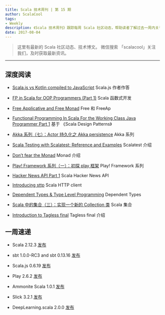 ```yaml
---
title: Scala 技术周刊 | 第 15 期
author: ScalaCool
tags:
- Weekly
description: 《Scala 技术周刊》跟踪每周 Scala 社区动态，帮助读者了解过去一周内关于 Scala 发生的事情。
date: 2017-08-04
---
```


> 这里有最新的 Scala 社区动态、技术博文。
微信搜索 「scalacool」关注我们，及时获取最新资讯。

***

## 深度阅读

- [Scala.js vs Kotlin compiled to JavaScript](https://www.reddit.com/r/scala/comments/6p550d/scalajs_vs_kotlin_compiled_to_javascript/)
  Scala.js 作者作答

- [FP in Scala for OOP Programmers (Part 1)](https://medium.com/@Tom1212121/fp-in-scala-for-oop-programmers-part-1-ef26ec56442a)
  Scala 函数式开发

- [Free Applicative and Free Monad](https://functionaltechramblings.wordpress.com/2017/06/25/free-applicative-and-free-monad/)
  Free 和 FreeAp

- [Functional Programming In Scala For the Working Class Java Programmer Part 1](https://www.youtube.com/watch?v=a16FCa65xt4)
  基于 《Scala Design Patterns》

- [Akka 系列（七）：Actor 持久化之 Akka persistence](http://scala.cool/2017/07/learning-akka-7/)
  Akka 系列

- [Scala Testing with Scalatest: Reference and Examples](http://queirozf.com/entries/scala-testing-with-scalatest-reference-and-examples)
  Scalatest 介绍

- [Don’t fear the Monad](https://medium.com/zendesk-engineering/dont-fear-the-monad-f424260f29f6)
  Monad 介绍

- [Play! Framework 系列（一）：初探 play 框架](https://juejin.im/post/5979765f6fb9a03c322387e0)
  Play! Framework 系列

- [Hacker News API Part 1](http://justinhj.github.io/2017/07/26/hacker-news-api-1.html)
  Scala Hacker News API

- [Introducing sttp](https://softwaremill.com/introducing-sttp-the-scala-http-client/)
  Scala HTTP client

- [Dependent Types & Type Level Programming](https://partialflow.wordpress.com/2017/07/26/dependent-types-type-level-programming/)
  Dependent Types

- [Scala 中的集合（三）：实现一个新的 Collection 类](http://scala.cool/2017/07/a-new-collection/)
  Scala 集合

- [Introduction to Tagless final](http://www.beyondthelines.net/programming/introduction-to-tagless-final/)
  Tagless final 介绍


## 一周速递

- Scala 2.12.3 [发布](https://github.com/scala/scala/releases/tag/v2.12.3)

- sbt 1.0.0-RC3 and sbt 0.13.16 [发布](http://developer.lightbend.com/blog/2017-07-28-sbt-1-0-0-RC3-and-sbt-0-13-16/)

- Scala.js 0.6.19 [发布](https://www.scala-js.org/news/2017/07/29/announcing-scalajs-0.6.19/)

- Play 2.6.2 [发布](https://blog.playframework.com/play-2-6-2-released/)

- Ammonite Scala 1.0.1 [发布](http://ammonite.io/#1.0.1)

- Slick 3.2.1 [发布](http://slick.lightbend.com/news/2017/07/20/slick-3.2.1-released.html)

- DeepLearning.scala 2.0.0 [发布](http://deeplearning.thoughtworks.school/2017/07/26/Announcing-DeepLearning.scala-2.0.0.html)

